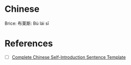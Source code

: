 # Chinese

Brice: 布莱斯: Bù lái sī

# References

- [ ] [Complete Chinese Self-Introduction Sentence Template](https://tricksmagical.com/complete-chinese-self-introduction-sentence-template.html)
